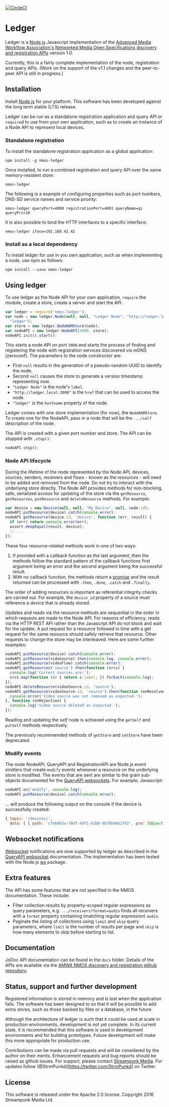 [![CircleCI](https://circleci.com/gh/Streampunk/ledger.svg?style=shield&circle-token=:circle-token)](https://circleci.com/gh/Streampunk/ledger)
# Ledger

Ledger is a [Node.js](http://nodejs.org/) Javascript implementation of the [Advanced Media Workflow Association's](http://www.amwa.tv/) [Networked Media Open Specifications](http://www.nmos.tv/) [discovery and registration APIs](https://github.com/AMWA-TV/nmos-discovery-registration) version 1.0.

Currently, this is a fairly complete implementation of the node, registration and query APIs. (Work on the support of the v1.1 changes and the peer-to-peer API is still in progress.)

## Installation

Install [Node.js](http://nodejs.org/) for your platform. This software has been developed against the long term stable (LTS) release.

Ledger can be run as a standalone registration application and query API or `require`d to use from your own application, such as to create an instance of a Node API to represent local devices.

### Standalone registration

To install the standalone registration application as a global application:

    npm install -g nmos-ledger

Once installed, to run a combined registration and query API over the same memory-resident store:

    nmos-ledger

The following is a example of configuring properties such as port numbers, DNS-SD service names and service priority:

    nmos-ledger queryPort=4000 registrationPort=4001 queryName=qi queryPri=10

It is also possible to bind the HTTP interfaces to a specific interface:

    nmos-ledger iface=192.168.42.42

### Install as a local dependency

To install ledger for use in you own application, such as when implementing a node, use npm as follows:

    npm install --save nmos-ledger

## Using ledger

To use ledger as the Node API for your own application, `require` the module, create a store, create a server and start the API.

```javascript
var ledger = require('nmos-ledger');
var node = new ledger.Node(null, null, "Ledger Node", "http://ledger.local:3000",
  "ledger");
var store = new ledger.NodeRAMStore(node);
var nodeAPI = new ledger.NodeAPI(3000, store);
nodeAPI.init().start();
```

This starts a node API on port `3000` and starts the process of finding and registering the node with registration services discovered via mDNS (zeroconf). The parameters to the node constructor are:

* First `null` results in the generation of a pseudo-random UUID to identify the node.
* Second `null` causes the store to generate a version timestamp representing now.
* `"Ledger Node"` is the node's `label`.
* `"http://ledger.local:3000"` is the `href` that can be used to access the node.
* `"ledger"` is the `hostname` property of the node.

Ledger comes with one store implementation (for now), the `NodeRAMStore`. To create one for the NodeAPI, pass in a node that will be the `.../self` description of the node.

The API is created with a given port number and store. The API can be stopped with `.stop()`:

```javascript
nodeAPI.stop();
```

### Node API lifecycle

During the lifetime of the node represented by the Node API, devices, sources, senders, receivers and flows - known as the _resources_ - will need to be added and removed from the node. Do not try to interact with the underlying store directly. The Node API provides methods for non-blocking, safe, serialized access for updating of the store via the `getResource`, `getResources`, `putResource` and `deleteResource` methods. For example:


```javascript
var device = new Device(null, null, "My Device", null, node.id);
nodeAPI.putResource(device).catch(console.error);
nodeAPI.getResource(device.id, 'device', function (err, result) {
  if (err) return console.error(err);
  assert.deepEqual(result, device);
  // ...
});
```

These four resource-related methods work in one of two ways:

1. If provided with a callback function as the last argument, then the methods follow the standard pattern of the callback functions first argument being an error and the second argument being the successful result.
2. With no callback function, the methods return a [promise](https://www.promisejs.org/) and the result returned can be processed with `.then`, `.done`, `.catch` and `.finally`.

The order of adding resources is important as referential integrity checks are carried out. For example, the `device_id` property of a source must reference a device that is already stored.

Updates and reads via the resource methods are sequential in the order in which requests are made to the Node API. For reasons of efficiency, reads via the HTTP REST API rather than the Javascript API do not block and wait for the update. A put request for a resource followed in time with a get request for the same resource should safely retrieve that resource. Other requests to change the store may be interleaved. Here are some further examples:

```javascript
nodeAPI.putResource(device).catch(console.error);
nodeAPI.putResource(videSource).then(console.log, console.error);
nodeAPI.putResource(videoFlow).catch(console.error);
nodeAPI.getResources('source').then(function (srcs) {
  console.log('Current sources are:');
  srcs.map(function (s) { return s.label; }).forEach(console.log);
});
nodeAPI.deleteResource(videoSource.id, 'source');
nodeAPI.getResource(videoSource.id, 'source').then(function (onResolved) {
  console.error('Video source was not removed as expected.');
}, function (onRejection) {
  console.log('Video source deleted as expected.');
});
```

Reading and updating the _self_ node is achieved using the `getSelf` and `putSelf` methods respectively.

The previously recommended methods of `getStore` and `setStore` have been deprecated.

### Modify events

The node NodeAPI, QueryAPI and RegistrationAPI are Node.js event emitters that
create `modify` events whenever a resource on the underlying store is modified.
The events that are sent are similar to the grain sub-objects documented for the
[QueryAPI websockets](https://github.com/AMWA-TV/nmos-discovery-registration/blob/master/docs/4.2.%20Behaviour%20-%20Querying.md). For example, Javascript:

```javascript
nodeAPI.on('modify', console.log);
nodeAPI.putResource(device).catch(console.error);
```

... will produce the following output on the console if the device is successfully
created:

```javascript
{ topic: '/devices/',
  data: [ { path: 'cfe6803a-70df-44f1-b3b0-9b78b94b2f02', pre: [Object] } ] }
```

## Websocket notifications

[Websocket](https://tools.ietf.org/html/rfc6455) notifications are now supported
by ledger as described in the [QueryAPI websocket](https://github.com/AMWA-TV/nmos-discovery-registration/blob/master/docs/4.2.%20Behaviour%20-%20Querying.md) documentation. The implementation has been tested with
the Node.js [ws](https://www.npmjs.com/package/ws) package.

## Extra features

The API has some features that are not specified in the NMOS documentation. These include:

* Filter collection results by property-scoped regular expressions as query parameters, e.g. `.../receivers?format=audio` finds all receivers with a `format` property containing (matching regular expression) `audio`.
* Paginate the listing of collections using `limit` and `skip` query parameters, where `limit` is the number of results per page and `skip` is how many elements to skip before starting to list.

## Documentation

JsDoc API documentation can be found in the `docs` folder. Details of the APIs are available via the [AMWA NMOS discovery and registration github repository](https://github.com/AMWA-TV/nmos-discovery-registration).

## Status, support and further development

Registered information is stored in memory and is lost when the application fails. The software has been designed to so that it will be possible to add extra stores, such as those backed by files or a database, in the future.

Although the architecture of ledger is such that it could be used at scale in production environments, development is not yet complete. In its current state, it is recommended that this software is used in development environments and for building prototypes. Future development will make this more appropriate for production use.

Contributions can be made via pull requests and will be considered by the author on their merits. Enhancement requests and bug reports should be raised as github issues. For support, please contact [Streampunk Media](http://www.streampunk.media/). For updates follow (@StrmPunkd)[https://twitter.com/StrmPunkd] on Twitter.

## License

This software is released under the Apache 2.0 license. Copyright 2016 Streampunk Media Ltd.
